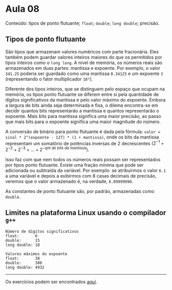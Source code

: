 # Aula 08

Conteúdo: tipos de ponto flutuante; `float`; `double`; `long double`; precisão.

## Tipos de ponto flutuante

São tipos que armazenam valores numéricos com parte fracionária. Eles também podem guardar valores inteiros maiores do que os permitidos por tipos inteiros como o `long long`. A nível de memória, os números reais são armazenados em duas partes: mantissa e expoente. Por exemplo, o valor `341.25` poderia ser guardado como uma mantissa `0.34125` e um expoente `3` (representando o fator multiplicador `10³`).

Diferente dos tipos inteiros, que se distinguem pelo espaço que ocupam na memória, os tipos ponto flutuante se diferem entre si pela quantidade de dígitos significativos da mantissa e pelo valor máximo do expoente. Embora a largura de bits ainda seja determinada e fixa, o dilema encontra-se em decidir quantos bits representarão a mantissa e quantos representarão o expoente. Mais bits para mantissa significa uma maior precisão, ao passo que mais bits para o expoente significa uma maior magnitude do número.

A conversão de binário para ponto flutuante é dada pela fórmula: `valor = sinal * 2^(expoente - 127) * (1 + mantissa)`, onde os bits da mantissa representam um somatório de potências inversas de 2 decrescentes ($2^{-1} + 2^{-2} + 2^{-3} + ... + 2^{-qnt\ de\ bits\ da\ mantissa}$).

Isso faz com que nem todos os números reais possam ser representados por tipos ponto flutuante. Existe uma fração mínima que pode ser adicionada ou subtraída da variável. Por exemplo: se atribuirmos o valor `6.1` a uma variável e depois a exibirmos com 8 casas decimais de precisão, veremos que o valor armazenado é, na verdade, `6.09999990`.

As constantes de ponto flutuante são, por padrão, armazenadas como `double`.

## Limites na plataforma Linux usando o compilador `g++`

```
Número de dígitos significativos
float:       6
double:      15
long double: 18

Valores máximos do expoente
float:       38
double:      308
long double: 4932
```

---

Os exercícios podem ser encontrados [aqui](https://github.com/JudsonSS/ProgComp/blob/master/Labs/Lab08/Lab08.pdf).

